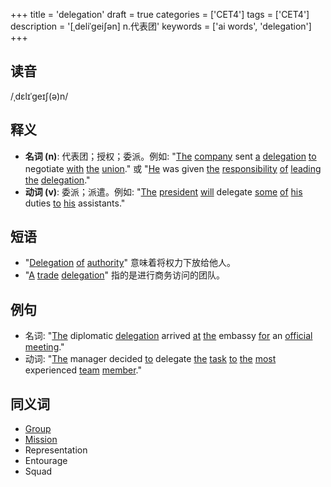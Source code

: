 +++
title = 'delegation'
draft = true
categories = ['CET4']
tags = ['CET4']
description = '[ˌdeliˈgei∫ən] n.代表团'
keywords = ['ai words', 'delegation']
+++

## 读音
/ˌdɛlɪˈɡeɪʃ(ə)n/

## 释义
- **名词 (n)**: 代表团；授权；委派。例如: "[The](/zh/post/the/) [company](/zh/post/company/) sent [a](/zh/post/a/) [delegation](/zh/post/delegation/) [to](/zh/post/to/) negotiate [with](/zh/post/with/) [the](/zh/post/the/) [union](/zh/post/union/)." 或 "[He](/zh/post/he/) was given [the](/zh/post/the/) [responsibility](/zh/post/responsibility/) [of](/zh/post/of/) [leading](/zh/post/leading/) [the](/zh/post/the/) [delegation](/zh/post/delegation/)."
- **动词 (v)**: 委派；派遣。例如: "[The](/zh/post/the/) [president](/zh/post/president/) [will](/zh/post/will/) delegate [some](/zh/post/some/) [of](/zh/post/of/) [his](/zh/post/his/) duties [to](/zh/post/to/) [his](/zh/post/his/) assistants."

## 短语
- "[Delegation](/zh/post/delegation/) [of](/zh/post/of/) [authority](/zh/post/authority/)" 意味着将权力下放给他人。
- "[A](/zh/post/a/) [trade](/zh/post/trade/) [delegation](/zh/post/delegation/)" 指的是进行商务访问的团队。

## 例句
- 名词: "[The](/zh/post/the/) diplomatic [delegation](/zh/post/delegation/) arrived [at](/zh/post/at/) [the](/zh/post/the/) embassy [for](/zh/post/for/) an [official](/zh/post/official/) [meeting](/zh/post/meeting/)."
- 动词: "[The](/zh/post/the/) manager decided [to](/zh/post/to/) delegate [the](/zh/post/the/) [task](/zh/post/task/) [to](/zh/post/to/) [the](/zh/post/the/) [most](/zh/post/most/) experienced [team](/zh/post/team/) [member](/zh/post/member/)."

## 同义词
- [Group](/zh/post/group/)
- [Mission](/zh/post/mission/)
- Representation
- Entourage
- Squad
